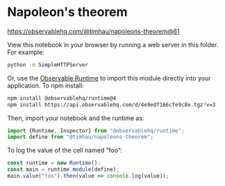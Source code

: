 # Napoleon's theorem

https://observablehq.com/@timhau/napoleons-theorem@61

View this notebook in your browser by running a web server in this folder. For
example:

~~~sh
python -m SimpleHTTPServer
~~~

Or, use the [Observable Runtime](https://github.com/observablehq/runtime) to
import this module directly into your application. To npm install:

~~~sh
npm install @observablehq/runtime@4
npm install https://api.observablehq.com/d/4e9edf166cfe9c8e.tgz?v=3
~~~

Then, import your notebook and the runtime as:

~~~js
import {Runtime, Inspector} from "@observablehq/runtime";
import define from "@timhau/napoleons-theorem";
~~~

To log the value of the cell named “foo”:

~~~js
const runtime = new Runtime();
const main = runtime.module(define);
main.value("foo").then(value => console.log(value));
~~~
